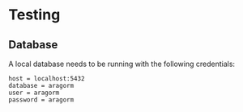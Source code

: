 # Testing

## Database

A local database needs to be running with the following credentials:

```
host = localhost:5432
database = aragorm
user = aragorm
password = aragorm
```
